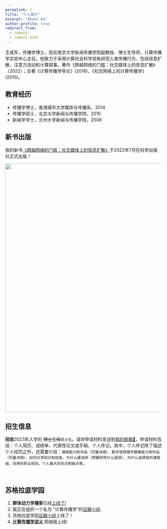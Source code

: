 ```yaml
---
permalink: /
title: "个人简介"
excerpt: "About me"
author_profile: true
redirect_from: 
  - /about/
  - /about.html
---
```


王成军，传播学博士。现任南京大学新闻传播学院副教授、博士生导师，计算传播学实验中心主任。他致力于采用计算社会科学视角研究人类传播行为，包括信息扩散、注意力流动和计算叙事。著作《跨越网络的门槛：社交媒体上的信息扩散》（2022）；合著《计算传播学导论》(2018)、《社交网络上的计算传播学》(2015)。


## 教育经历
- 传播学博士，香港城市大学媒体与传播系，2014
- 传播学硕士，北京大学新闻与传播学院，2010
- 新闻学学士，兰州大学新闻与传播学院，2008

## 新书出版

我的新书[《跨越网络的门槛：社交媒体上的信息扩散》](https://book.douban.com/subject/36017047/)于2022年7月在科学出版社正式出版！

<img src="https://user-images.githubusercontent.com/543384/178952701-6e595809-3059-41d4-9d88-356a9b339445.png" align = "middle" width = "800px">

<br>

## 招生信息

**招收**2023年入学的 <del>博士生和</del>`硕士生`。请将申请材料发送到[我的邮箱📮](mailto:wangchengjun@nju.edu.cn)，申请材料包括：个人简历、成绩单、代表性论文或手稿、个人传记。其中，个人传记除了描述个人经历之外，还需要介绍：`编程能力和作品（尽量详细）、数学或物理学建模能力和作品（尽量详细）、如何分享知识和技能、为什么要读研（想要研究什么困惑）、为什么选择我的课题组、将来的职业规划、个人最大的优点和缺点等`。

<br>

## 苏格拉底学园
 
1. **群体动力学播客**已经[上线了!](https://www.ximalaya.com/album/69292192) 
2. 我正在组织一个名为 “计算传播学”的[豆瓣小组](https://www.douban.com/group/webmining/).
3. 苏格拉底学园[豆瓣小组](https://www.douban.com/group/733982/)上线了！
4. [**计算传播学讲义**](https://chengjun.github.io/mybook/) 网络版上线! 

<script type="text/javascript" id="clustrmaps" src="//clustrmaps.com/map_v2.js?d=xorLRfA9WXTeIBpZiDJaNz_VyfaXaGGoKDZIUmjqqu8"></script>
